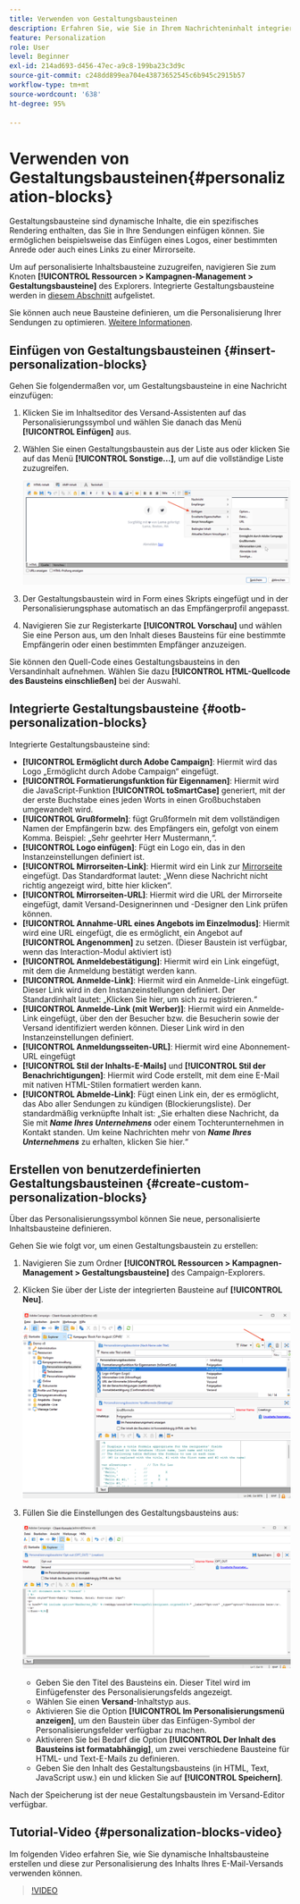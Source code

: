 ```yaml
---
title: Verwenden von Gestaltungsbausteinen
description: Erfahren Sie, wie Sie in Ihrem Nachrichteninhalt integrierte Gestaltungsbausteine verwenden
feature: Personalization
role: User
level: Beginner
exl-id: 214ad693-d456-47ec-a9c8-199ba23c3d9c
source-git-commit: c248dd899ea704e43873652545c6b945c2915b57
workflow-type: tm+mt
source-wordcount: '638'
ht-degree: 95%

---
```


# Verwenden von Gestaltungsbausteinen{#personalization-blocks}

Gestaltungsbausteine sind dynamische Inhalte, die ein spezifisches Rendering enthalten, das Sie in Ihre Sendungen einfügen können. Sie ermöglichen beispielsweise das Einfügen eines Logos, einer bestimmten Anrede oder auch eines Links zu einer Mirrorseite.

Um auf personalisierte Inhaltsbausteine zuzugreifen, navigieren Sie zum Knoten **[!UICONTROL Ressourcen > Kampagnen-Management > Gestaltungsbausteine]** des Explorers. Integrierte Gestaltungsbausteine werden in [diesem Abschnitt](#ootb-personalization-blocks) aufgelistet.

Sie können auch neue Bausteine definieren, um die Personalisierung Ihrer Sendungen zu optimieren. [Weitere Informationen](#create-custom-personalization-blocks).

## Einfügen von Gestaltungsbausteinen {#insert-personalization-blocks}

Gehen Sie folgendermaßen vor, um Gestaltungsbausteine in eine Nachricht einzufügen:

1. Klicken Sie im Inhaltseditor des Versand-Assistenten auf das Personalisierungssymbol und wählen Sie danach das Menü **[!UICONTROL Einfügen]** aus.
1. Wählen Sie einen Gestaltungsbaustein aus der Liste aus oder klicken Sie auf das Menü **[!UICONTROL Sonstige...]**, um auf die vollständige Liste zuzugreifen.

   ![](assets/perso-content-block.png)

1. Der Gestaltungsbaustein wird in Form eines Skripts eingefügt und in der Personalisierungsphase automatisch an das Empfängerprofil angepasst.
1. Navigieren Sie zur Registerkarte **[!UICONTROL Vorschau]** und wählen Sie eine Person aus, um den Inhalt dieses Bausteins für eine bestimmte Empfängerin oder einen bestimmten Empfänger anzuzeigen.

Sie können den Quell-Code eines Gestaltungsbausteins in den Versandinhalt aufnehmen. Wählen Sie dazu **[!UICONTROL HTML-Quellcode des Bausteins einschließen]** bei der Auswahl.

## Integrierte Gestaltungsbausteine {#ootb-personalization-blocks}

Integrierte Gestaltungsbausteine sind:

* **[!UICONTROL Ermöglicht durch Adobe Campaign]**: Hiermit wird das Logo „Ermöglicht durch Adobe Campaign“ eingefügt.
* **[!UICONTROL Formatierungsfunktion für Eigennamen]**: Hiermit wird die JavaScript-Funktion **[!UICONTROL toSmartCase]** generiert, mit der der erste Buchstabe eines jeden Worts in einen Großbuchstaben umgewandelt wird.
* **[!UICONTROL Grußformeln]**: fügt Grußformeln mit dem vollständigen Namen der Empfängerin bzw. des Empfängers ein, gefolgt von einem Komma. Beispiel: „Sehr geehrter Herr Mustermann,“.
* **[!UICONTROL Logo einfügen]**: Fügt ein Logo ein, das in den Instanzeinstellungen definiert ist.
* **[!UICONTROL Mirrorseiten-Link]**: Hiermit wird ein Link zur [Mirrorseite](mirror-page.md) eingefügt. Das Standardformat lautet: „Wenn diese Nachricht nicht richtig angezeigt wird, bitte hier klicken“.
* **[!UICONTROL Mirrorseiten-URL]**: Hiermit wird die URL der Mirrorseite eingefügt, damit Versand-Designerinnen und -Designer den Link prüfen können.
* **[!UICONTROL Annahme-URL eines Angebots im Einzelmodus]**: Hiermit wird eine URL eingefügt, die es ermöglicht, ein Angebot auf **[!UICONTROL Angenommen]** zu setzen. (Dieser Baustein ist verfügbar, wenn das Interaction-Modul aktiviert ist)
* **[!UICONTROL Anmeldebestätigung]**: Hiermit wird ein Link eingefügt, mit dem die Anmeldung bestätigt werden kann.
* **[!UICONTROL Anmelde-Link]**: Hiermit wird ein Anmelde-Link eingefügt. Dieser Link wird in den Instanzeinstellungen definiert. Der Standardinhalt lautet: „Klicken Sie hier, um sich zu registrieren.“
* **[!UICONTROL Anmelde-Link (mit Werber)]**: Hiermit wird ein Anmelde-Link eingefügt, über den der Besucher bzw. die Besucherin sowie der Versand identifiziert werden können. Dieser Link wird in den Instanzeinstellungen definiert.
* **[!UICONTROL Anmeldungsseiten-URL]**: Hiermit wird eine Abonnement-URL eingefügt
* **[!UICONTROL Stil der Inhalts-E-Mails]** und **[!UICONTROL Stil der Benachrichtigungen]**: Hiermit wird Code erstellt, mit dem eine E-Mail mit nativen HTML-Stilen formatiert werden kann.
* **[!UICONTROL Abmelde-Link]**: Fügt einen Link ein, der es ermöglicht, das Abo aller Sendungen zu kündigen (Blockierungsliste). Der standardmäßig verknüpfte Inhalt ist: „Sie erhalten diese Nachricht, da Sie mit ***Name Ihres Unternehmens*** oder einem Tochterunternehmen in Kontakt standen. Um keine Nachrichten mehr von ***Name Ihres Unternehmens*** zu erhalten, klicken Sie hier.“

## Erstellen von benutzerdefinierten Gestaltungsbausteinen {#create-custom-personalization-blocks}

Über das Personalisierungssymbol können Sie neue, personalisierte Inhaltsbausteine definieren.

Gehen Sie wie folgt vor, um einen Gestaltungsbaustein zu erstellen:

1. Navigieren Sie zum Ordner **[!UICONTROL Ressourcen > Kampagnen-Management > Gestaltungsbausteine]** des Campaign-Explorers.
1. Klicken Sie über der Liste der integrierten Bausteine auf **[!UICONTROL Neu]**.

   ![](assets/perso-new-block.png)

1. Füllen Sie die Einstellungen des Gestaltungsbausteins aus:

   ![](assets/perso-custom-block.png)

   * Geben Sie den Titel des Bausteins ein. Dieser Titel wird im Einfügefenster des Personalisierungsfelds angezeigt.
   * Wählen Sie einen **Versand**-Inhaltstyp aus.
   * Aktivieren Sie die Option **[!UICONTROL Im Personalisierungsmenü anzeigen]**, um den Baustein über das Einfügen-Symbol der Personalisierungsfelder verfügbar zu machen.
   * Aktivieren Sie bei Bedarf die Option **[!UICONTROL Der Inhalt des Bausteins ist formatabhängig]**, um zwei verschiedene Bausteine für HTML- und Text-E-Mails zu definieren.
   * Geben Sie den Inhalt des Gestaltungsbausteins (in HTML, Text, JavaScript usw.) ein und klicken Sie auf **[!UICONTROL Speichern]**.

Nach der Speicherung ist der neue Gestaltungsbaustein im Versand-Editor verfügbar.

## Tutorial-Video {#personalization-blocks-video}

Im folgenden Video erfahren Sie, wie Sie dynamische Inhaltsbausteine erstellen und diese zur Personalisierung des Inhalts Ihres E-Mail-Versands verwenden können.

>[!VIDEO](https://video.tv.adobe.com/v/342088?quality=12)
